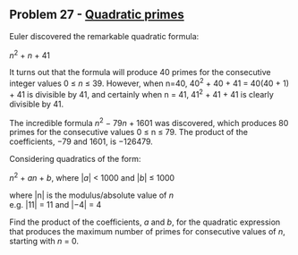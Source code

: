## Problem 27 - [Quadratic primes](https://projecteuler.net/problem=27)

Euler discovered the remarkable quadratic formula:

*n*<sup>2</sup> + *n* + 41

It turns out that the formula will produce 40 primes for the consecutive integer values 0 ≤ *n* ≤ 39. However, when n=40, 40<sup>2</sup> + 40 + 41 = 40(40 + 1) + 41 is divisible by 41, and certainly when n = 41, 41<sup>2</sup> + 41 + 41 is clearly divisible by 41.

The incredible formula *n*<sup>2</sup> − 79*n* + 1601 was discovered, which produces 80 primes for the consecutive values 0 ≤ n ≤ 79. The product of the coefficients, −79 and 1601, is −126479.

Considering quadratics of the form:

*n*<sup>2</sup> + *an* + *b*, where |*a*| < 1000 and |*b*| ≤ 1000

where |n| is the modulus/absolute value of *n*<br />
e.g. |11| = 11 and |−4| = 4

Find the product of the coefficients, *a* and *b*, for the quadratic expression that produces the maximum number of primes for consecutive values of *n*, starting with *n* = 0.

